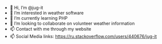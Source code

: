 - 👋 Hi, I’m @jug-it
- 👀 I’m interested in weather software
- 🌱 I’m currently learning PHP
- 💞️ I’m looking to collaborate on volunteer weather information
- 📫 Contact with me through my website
- 📫 Social Media links: https://ru.stackoverflow.com/users/440676/jug-it

<!---
jug-it/jug-it is a ✨ special ✨ repository because its `README.md` (this file) appears on your GitHub profile.
You can click the Preview link to take a look at your changes.
--->
